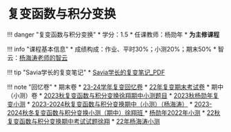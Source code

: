 # 复变函数与积分变换

!!! danger "复变函数与积分变换"
    * 学分：1.5
    * 任课教师：杨勋年
    * **为主修课程**

!!! info "课程基本信息"
    * 成绩构成：作业、平时30%；小测20%；期末50%
    * 智云：[杨海涛老师的智云](https://classroom.zju.edu.cn/coursedetail?course_id=57619&tenant_code=112)

!!! tip "Savia学长的复变笔记"
    * [Savia学长的复变笔记_PDF](https://pan.baidu.com/s/1bGPQEoc9adP_ycvXZbyWDA?pwd=lyva) 


!!! note "回忆卷"
    * 期末卷
    	* [23-24学年复变回忆卷](https://www.cc98.org/topic/5753777)
        * [22年复变期末考试卷](https://pan.baidu.com/s/1Hi1_FpY-e6LFZ1oDmT6iUw?pwd=wmn7) 
    * 期中（小测）卷
        * [2023秋复变函数与积分变换徐翔期中小测题目](https://www.cc98.org/topic/5727379)
        * [2023秋杨勋年复变小测](https://www.cc98.org/topic/5732085)
        * [2023-2024秋复变函数与积分变换期中（小测）（杨海涛）](https://www.cc98.org/topic/5725581)
        * [2023-2024秋冬复变函数与积分变换小测（期中）徐翔班 ](https://www.cc98.org/topic/5724691)
        * [杨勋年2022年小测](https://pan.baidu.com/s/1w2MndHe4DkH7gwxb7Lf0hw?pwd=tnxo) 
        * [22秋复变函数与积分变换期中考试试题徐翔](https://www.cc98.org/topic/5486536)
        * [22年杨海涛小测](https://pan.baidu.com/s/1a0b3IWYO8bCfXRI2TcDTJw?pwd=gqtd) 





